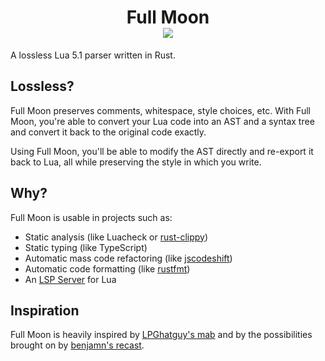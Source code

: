 <center>
	<h1>
		Full Moon<br>
		<a href="https://crates.io/crates/full-moon"><img src="https://img.shields.io/crates/v/full-moon.svg"></a>
	</h1>
</center>

A lossless Lua 5.1 parser written in Rust.


## Lossless?

Full Moon preserves comments, whitespace, style choices, etc. With Full Moon, you're able to convert your Lua code into an AST and a syntax tree and convert it back to the original code exactly.

Using Full Moon, you'll be able to modify the AST directly and re-export it back to Lua, all while preserving the style in which you write.


## Why?

Full Moon is usable in projects such as:
- Static analysis (like Luacheck or [rust-clippy](https://github.com/rust-lang/rust-clippy))
- Static typing (like TypeScript)
- Automatic mass code refactoring (like [jscodeshift](https://github.com/facebook/jscodeshift))
- Automatic code formatting (like [rustfmt](https://github.com/rust-lang/rustfmt))
- An [LSP Server](https://microsoft.github.io/language-server-protocol/) for Lua

## Inspiration

Full Moon is heavily inspired by [LPGhatguy's mab](https://github.com/LPGhatguy/mab/) and by the possibilities brought on by [benjamn's recast](https://github.com/benjamn/recast).
